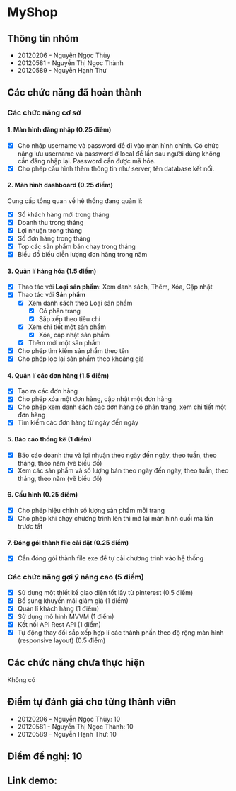 # MyShop

## Thông tin nhóm

- 20120206 - Nguyễn Ngọc Thùy
- 20120581 - Nguyễn Thị Ngọc Thành
- 20120589 - Nguyễn Hạnh Thư

## Các chức năng đã hoàn thành

### Các chức năng cơ sở

#### 1. Màn hình đăng nhập (0.25 điểm)

- [x] Cho nhập username và password để đi vào màn hình chính. Có chức năng lưu username và password ở local để lần sau người dùng không cần đăng nhập lại. Password cần được mã hóa.
- [x] Cho phép cấu hình thêm thông tin như server, tên database kết nối.

#### 2. Màn hình dashboard (0.25 điểm)

Cung cấp tổng quan về hệ thống đang quản lí:
- [x] Số khách hàng mới trong tháng
- [x] Doanh thu trong tháng
- [x] Lợi nhuận trong tháng
- [x] Số đơn hàng trong tháng
- [x] Top các sản phẩm bán chạy trong tháng
- [x] Biểu đồ biểu diễn lượng đơn hàng trong năm

#### 3. Quản lí hàng hóa (1.5 điểm)

- [x] Thao tác với **Loại sản phẩm**: Xem danh sách, Thêm, Xóa, Cập nhật
- [x] Thao tác với **Sản phẩm**
    - [x] Xem danh sách theo Loại sản phẩm
        - [x] Có phân trang
        - [x] Sắp xếp theo tiêu chí
    - [x] Xem chi tiết một sản phẩm
        - [x] Xóa, cập nhật sản phẩm
    - [x] Thêm mới một sản phẩm
- [x] Cho phép tìm kiếm sản phẩm theo tên
- [x] Cho phép lọc lại sản phẩm theo khoảng giá

#### 4. Quản lí các đơn hàng (1.5 điểm)

- [x]  Tạo ra các đơn hàng
- [x]  Cho phép xóa một đơn hàng, cập nhật một đơn hàng
- [x]  Cho phép xem danh sách các đơn hàng có phân trang, xem chi tiết một đơn hàng
- [x]  Tìm kiếm các đơn hàng từ ngày đến ngày

#### 5. Báo cáo thống kê (1 điểm)

- [x] Báo cáo doanh thu và lợi nhuận theo ngày đến ngày, theo tuần, theo tháng, theo năm (vẽ biểu đồ)
- [x] Xem các sản phẩm và số lượng bán theo ngày đến ngày, theo tuần, theo tháng, theo năm (vẽ biểu đồ)

#### 6. Cấu hình (0.25 điểm)

- [x] Cho phép hiệu chỉnh số lượng sản phẩm mỗi trang
- [x] Cho phép khi chạy chương trình lên thì mở lại màn hình cuối mà lần trước tắt

#### 7. Đóng gói thành file cài đặt (0.25 điểm)

- [x] Cần đóng gói thành file exe để tự cài chương trình vào hệ thống

### Các chức năng gợi ý nâng cao (5 điểm)

- [x] Sử dụng một thiết kế giao diện tốt lấy từ pinterest (0.5 điểm)
- [x] Bổ sung khuyến mãi giảm giá (1 điểm)
- [x] Quản lí khách hàng (1 điểm)
- [x] Sử dụng mô hình MVVM (1 điểm)
- [x] Kết nối API Rest API (1 điểm)
- [x] Tự động thay đổi sắp xếp hợp lí các thành phần theo độ rộng màn hình (responsive layout) (0.5 điểm)

## Các chức năng chưa thực hiện

Không có

## Điểm tự đánh giá cho từng thành viên

- 20120206 - Nguyễn Ngọc Thùy: 10
- 20120581 - Nguyễn Thị Ngọc Thành: 10
- 20120589 - Nguyễn Hạnh Thư: 10

## Điểm đề nghị: 10

## Link demo: 